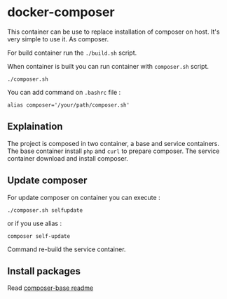 # docker-composer

This container can be use to replace installation of composer on host.
It's very simple to use it. As composer.

For build container run the `./build.sh` script.

When container is built you can run container with `composer.sh` script.

    ./composer.sh

You can add command on `.bashrc` file :

    alias composer='/your/path/composer.sh'

## Explaination

The project is composed in two container, a base and service containers.
The base container install `php` and `curl` to prepare composer.
The service container download and install composer.

## Update composer

For update composer on container you can execute :

    ./composer.sh selfupdate

or if you use alias :

    composer self-update

Command re-build the service container.

## Install packages

Read [composer-base readme](./composer-base/README.md)
